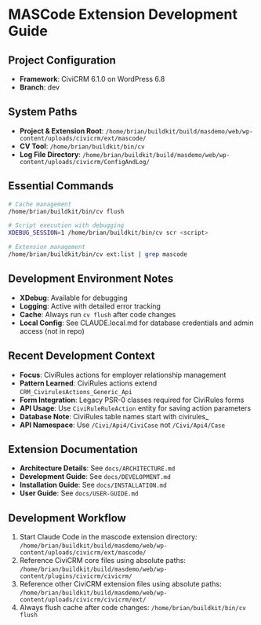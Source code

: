 # MASCode Extension Development Guide

## Project Configuration

- **Framework**: CiviCRM 6.1.0 on WordPress 6.8
- **Branch**: dev

## System Paths

- **Project & Extension Root**: `/home/brian/buildkit/build/masdemo/web/wp-content/uploads/civicrm/ext/mascode/`
- **CV Tool**: `/home/brian/buildkit/bin/cv`
- **Log File Directory**: `/home/brian/buildkit/build/masdemo/web/wp-content/uploads/civicrm/ConfigAndLog/`

## Essential Commands

```bash
# Cache management
/home/brian/buildkit/bin/cv flush

# Script execution with debugging
XDEBUG_SESSION=1 /home/brian/buildkit/bin/cv scr <script>

# Extension management
/home/brian/buildkit/bin/cv ext:list | grep mascode
```

## Development Environment Notes

- **XDebug**: Available for debugging
- **Logging**: Active with detailed error tracking
- **Cache**: Always run `cv flush` after code changes
- **Local Config**: See CLAUDE.local.md for database credentials and admin access (not in repo)

## Recent Development Context

- **Focus**: CiviRules actions for employer relationship management
- **Pattern Learned**: CiviRules actions extend `CRM_CivirulesActions_Generic_Api`
- **Form Integration**: Legacy PSR-0 classes required for CiviRules forms
- **API Usage**: Use `CiviRuleRuleAction` entity for saving action parameters
- **Database Note**: CiviRules table names start with civirules\_
- **API Namespace**: Use `/Civi/Api4/CiviCase` not `/Civi/Api4/Case`

## Extension Documentation

- **Architecture Details**: See `docs/ARCHITECTURE.md`
- **Development Guide**: See `docs/DEVELOPMENT.md`
- **Installation Guide**: See `docs/INSTALLATION.md`
- **User Guide**: See `docs/USER-GUIDE.md`

## Development Workflow

1. Start Claude Code in the mascode extension directory: `/home/brian/buildkit/build/masdemo/web/wp-content/uploads/civicrm/ext/mascode/`
2. Reference CiviCRM core files using absolute paths: `/home/brian/buildkit/build/masdemo/web/wp-content/plugins/civicrm/civicrm/`
3. Reference other CiviCRM extension files using absolute paths: `/home/brian/buildkit/build/masdemo/web/wp-content/uploads/civicrm/civicrm/ext/`
4. Always flush cache after code changes: `/home/brian/buildkit/bin/cv flush`